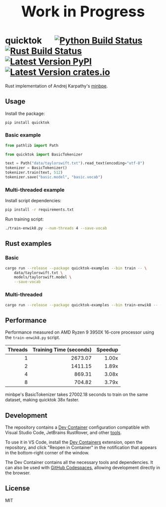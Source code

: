 <p align="center" style="font-size: 48px; font-weight: bold;">Work in Progress</p>

# quicktok &emsp; [![Python Build Status]][Python Actions] [![Rust Build Status]][Rust Actions] [![Latest Version PyPI]][PyPI] [![Latest Version crates.io]][crates.io]

[Python Build Status]: https://img.shields.io/github/actions/workflow/status/krzysztofwos/quicktok/python-ci.yml?branch=main&label=Python
[Python Actions]: https://github.com/krzysztofwos/quicktok/actions/workflows/python-ci.yml?query=branch%3Amain
[Rust Build Status]: https://img.shields.io/github/actions/workflow/status/krzysztofwos/quicktok/rust-ci.yml?branch=main&label=Rust
[Rust Actions]: https://github.com/krzysztofwos/quicktok/actions/workflows/rust-ci.yml?query=branch%3Amain
[Latest Version PyPI]: https://img.shields.io/pypi/v/quicktok?label=PyPI
[PyPI]: https://pypi.org/project/quicktok/
[Latest Version crates.io]: https://img.shields.io/crates/v/quicktok
[crates.io]: https://crates.io/crates/quicktok

Rust implementation of Andrej Karpathy's [minbpe](https://github.com/karpathy/minbpe).

## Usage

Install the package:

```bash
pip install quicktok
```

### Basic example

```python
from pathlib import Path

from quicktok import BasicTokenizer

text = Path("data/taylorswift.txt").read_text(encoding="utf-8")
tokenizer = BasicTokenizer()
tokenizer.train(text, 512)
tokenizer.save("basic.model", "basic.vocab")
```

### Multi-threaded example

Install script dependencies:

```bash
pip install -r requirements.txt
```

Run training script:

```bash
./train-enwik8.py --num-threads 4 --save-vocab
```

## Rust examples

### Basic

```bash
cargo run --release --package quicktok-examples --bin train -- \
    data/taylorswift.txt \
    models/taylorswift.model \
    --save-vocab
```

### Multi-threaded

```bash
cargo run --release --package quicktok-examples --bin train-enwik8 -- --num-threads 4 --save-vocab
```

## Performance

Performance measured on AMD Ryzen 9 3950X 16-core processor using the `train-enwik8.py` script.

| Threads | Training Time (seconds) | Speedup |
| ------: | ----------------------: | ------: |
|       1 |                 2673.07 |   1.00x |
|       2 |                 1411.15 |   1.89x |
|       4 |                  869.31 |   3.08x |
|       8 |                  704.82 |   3.79x |

minbpe's BasicTokenizer takes 27002.18 seconds to train on the same dataset, making quicktok 38x faster.

## Development

The repository contains a [Dev Container](https://containers.dev/overview) configuration compatible with Visual Studio Code, JetBrains RustRover, and other [tools](https://containers.dev/supporting).

To use it in VS Code, install the [Dev Containers](https://marketplace.visualstudio.com/items?itemName=ms-vscode-remote.remote-containers) extension, open the repository, and click "Reopen in Container" in the notification that appears in the bottom-right corner of the window.

The Dev Container contains all the necessary tools and dependencies. It can also be used with [GitHub Codespaces](https://github.com/features/codespaces), allowing development directly in the browser.

## License

MIT
